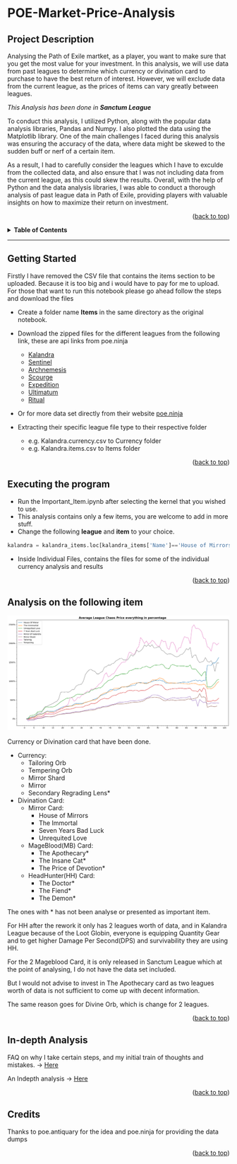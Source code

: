 # POE-Market-Price-Analysis


## Project Description
Analysing the Path of Exile martket, as a player, you want to make sure that you get the most value for your investment. In this analysis, we will use data from past leagues to determine which currency or divination card to purchase to have the best return of interest. However, we will exclude data from the current league, as the prices of items can vary greatly between leagues.
 
*This Analysis has been done in **Sanctum League***

To conduct this analysis, I utilized Python, along with the popular data analysis libraries, Pandas and Numpy. I also plotted the data using the Matplotlib library. One of the main challenges I faced during this analysis was ensuring the accuracy of the data, where data might be skewed to the sudden buff or nerf of a certain item.

As a result, I had to carefully consider the leagues which I have to exculde from the collected data, and also ensure that I was not including data from the current league, as this could skew the results. Overall, with the help of Python and the data analysis libraries, I was able to conduct a thorough analysis of past league data in Path of Exile, providing players with valuable insights on how to maximize their return on investment.
<p align="right">(<a href="#poe-market-price-analysis">back to top</a>)</p>

<details>
  <summary><strong>Table of Contents</strong></summary>
  <ol>
    <li>
      <a href="#project-description">Project Description</a>
      <!-- <ul>
        <li><a href="#built-with">Built With</a></li>
      </ul> -->
    </li>
    <li>
      <a href="#getting-started">Getting Started</a>
     <!-- <ul>
        <li><a href="#prerequisites">Prerequisites</a></li>
        <li><a href="#installation">Installation</a></li>
      </ul> -->
    </li>
    <li><a href="#executing-the-program">Executing the program</a></li>
    <li><a href="#analysis-on-the-following-item">Analysis on the following item</a></li>
    <li><a href="#in-depth-analysis">In-depth Analysis</a></li>
    <li><a href="#credits">Credits</a></li>
    <!-- <li><a href="#contact">Contact</a></li>
    <li><a href="#acknowledgments">Acknowledgments</a></li> -->
  </ol>
</details>

---
## Getting Started
Firstly I have removed the CSV file that contains the items section to be uploaded. 
Because it is too big and i would have to pay for me to upload. For those that want to run this notebook please go ahead follow the steps and download the files

- Create a folder name **Items** in the same directory as the original notebook.

- Download the zipped files for the different leagues from the following link, these are api links from poe.ninja
    - [Kalandra](https://poe.ninja/api/data/getdump?name=Kalandra)
    - [Sentinel](https://poe.ninja/api/data/getdump?name=Sentinel)
    - [Archnemesis](https://poe.ninja/api/data/getdump?name=Archnemesis)
    - [Scourge](https://poe.ninja/api/data/getdump?name=Scourge)
    - [Expedition](https://poe.ninja/api/data/getdump?name=Expedition)
    - [Ultimatum](https://poe.ninja/api/data/getdump?name=Ultimatum)
    - [Ritual](https://poe.ninja/api/data/getdump?name=Ritual)

- Or for more data set directly from their website [poe.ninja](https://poe.ninja/data)
- Extracting their specific league file type to their respective folder
    - e.g. Kalandra.currency.csv to Currency folder
    - e.g. Kalandra.items.csv to Items folder

<p align="right">(<a href="#poe-market-price-analysis">back to top</a>)</p>

## Executing the program
- Run the Important_Item.ipynb after selecting the kernel that you wished to use.
- This analysis contains only a few items, you are welcome to add in more stuff.
- Change the following **league** and **item** to your choice.

```python
kalandra = kalandra_items.loc[kalandra_items['Name']=='House of Mirrors']
```
- Inside Individual Files, contains the files for some of the individual currency analysis and results

<p align="right">(<a href="#poe-market-price-analysis">back to top</a>)</p>


## Analysis on the following item

![Product Name Screen Shot](8_Items_Analysis_POE.png)

Currency or Divination card that have been done.
- Currency:
    - Tailoring Orb
    - Tempering Orb 
    - Mirror Shard 
    - Mirror 
    - Secondary Regrading Lens* 
- Divination Card:
    - Mirror Card:
        - House of Mirrors
        - The Immortal 
        - Seven Years Bad Luck
        - Unrequited Love 
    - MageBlood(MB) Card:
        - The Apothecary*
        - The Insane Cat*
        - The Price of Devotion*
    - HeadHunter(HH) Card:
        - The Doctor* 
        - The Fiend*
        - The Demon*

The ones with * has not been analyse or presented as important item.

For HH after the rework it only has 2 leagues worth of data, and in Kalandra League because of the Loot Globin, everyone is equipping Quantity Gear and to get higher Damage Per Second(DPS) and survivability they are using HH.

For the 2 Mageblood Card, it is only released in Sanctum League which at the point of analysing, I do not have the data set included.

But I would not advise to invest in The Apothecary card as two leagues worth of data is not sufficient to come up with decent information. 

The same reason goes for Divine Orb, which is change for 2 leagues.
<p align="right">(<a href="#poe-market-price-analysis">back to top</a>)</p>

## In-depth Analysis

FAQ on why I take certain steps, and my initial train of thoughts and mistakes. ->
[Here](Kal-Sen-Arch-Scourge-Exp-Ult-Ritual.txt)

An Indepth analysis ->
[Here]()
<p align="right">(<a href="#poe-market-price-analysis">back to top</a>)</p>

## Credits

Thanks to poe.antiquary for the idea and poe.ninja for providing the data dumps
<p align="right">(<a href="#poe-market-price-analysis">back to top</a>)</p>
